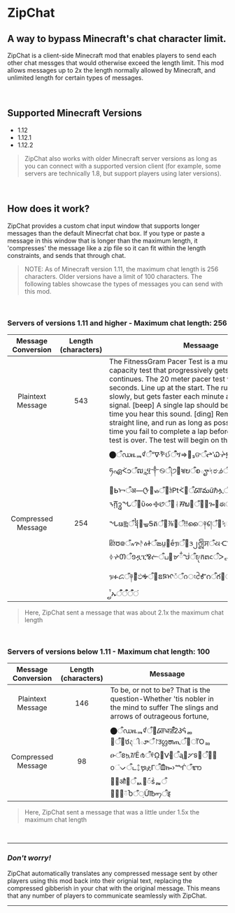 # ZipChat
## A way to bypass Minecraft's chat character limit.
ZipChat is a client-side Minecraft mod that enables players to send each other chat messges that would otherwise exceed the length limit. This mod allows messages up to 2x the length normally allowed by Minecraft, and unlimited length for certain types of messages.

<br/>

## Supported Minecraft Versions
- 1.12
- 1.12.1
- 1.12.2
> ZipChat also works with older Minecraft server versions as long as you can connect with a supported version client (for example, some servers are technically 1.8, but support players using later versions).

<br/>

## How does it work?
ZipChat provides a custom chat input window that supports longer messages than the default Minecrfat chat box. If you type or paste a message in this window that is longer than the maximum length, it 'compresses' the message like a zip file so it can fit within the length constraints, and sends that through chat.
>NOTE: As of Minecraft version 1.11, the maximum chat length is 256 characters. Older versions have a limit of 100 characters. The following tables showcase the types of messages you can send with this mod.

<br/>

### Servers of versions 1.11 and higher - Maximum chat length: 256
| Message Conversion | Length (characters) | Messaage |
| :---: | :---: | --- |
| Plaintext Message | 543 | The FitnessGram Pacer Test is a multistage aerobic capacity test that progressively gets more difficult as it continues. The 20 meter pacer test will begin in 30 seconds. Line up at the start. The running speed starts slowly, but gets faster each minute after you hear this signal. \[beep\] A single lap should be completed each time you hear this sound. \[ding\] Remember to run in a straight line, and run as long as possible. The second time you fail to complete a lap before the sound, your test is over. The test will begin on the word start. |
| Compressed Message | 254 | ⬤ऀഡዜᆿᡏ๋ऀ“ᐍᢪઈऀऀጞ⇒໮₃ଙऀᖠ‵Ꮗᔳ፳ऀ။ཧഏᢵ၁ँឍཱ፶༒࿊ऀ༐੭᪊ቔບऀစౄᛋರᣌऀአᯄᎤ৛಄ँሞᯑ੹ᖯᢇऀअ—ᠿ૵ᏹँ഍ঠ₧ᢵ᳉ऀ᳆మữℏሏऀ੯ჴᓶ⅂ᩜँᙤఘᦃ೽ᇁऀᝂᾒ᷌ᩄᖓऀ౔ὕᨖ࿇છँ஭ᛆᮟພ໦ँ᳎࿻ጐ௄ಈऀ⁛ᖓᨹ⁯༖ँ᧤᳼ᚗᎦតँ਺⅞᷸ᩱ᷊ँ‼ൈ༈᱔།ँ᫠ᛪୂቷ๕ऀ᭐ᥤঠᰗ᪤ँ៷ጕᚫዕᏐँఙṳ᧛ḗᥟऀ᝻ᤋ၂ᩎਸँયᑡᢇႻใऀᐯ୛፣ᗧᙉँᑌ៚ᛄᔱᲗऀ១ዷፒ⅋ᓡऀப෕ᝫྂᖒऀᤎᩩកຕ᱈ऀᐳᇊᾶᳫᢺऀế᭔ᥭፉᝯँ༈᫞᷃ඵᎭऀ᪟ឌཋᡞᮨँᨣংᩲᎹဂऀగ૵ூᎋᴲँ௵ᬈ῏ᩛኡऀऀऀऀऀऀं |

> Here, ZipChat sent a message that was about 2.1x the maximum chat length

<br/>

### Servers of versions below 1.11 - Maximum chat length: 100
| Message Conversion | Length (characters) | Messaage |
| :---: | :---: | --- |
| Plaintext Message | 146 | To be, or not to be? That is the question-Whether 'tis nobler in the mind to suffer The slings and arrows of outrageous fortune, |
| Compressed Message | 98 | ⬤ऀഡዜᆿᡏ๋ऀ፜᳆धॼऀऀᒿᲞᕌᆱ଄ऀ⃇ឋදીూँ↾ॸᦜຫጢऀ᤼ॉὈᇷዑँខኳ᳅Ẽ൪ऀᢞῼ᪟ᐻ઄ऀᶏ૤ፖទ࿴ऀຣ᪲᭵ᜲᨆऀடᛨᭉዸᒥऀᗶᩧኰ›ᙲँᬜ೐፜औ৘ऀᆹ੹ᯯṥᆲऀ୅᝖↍ᰮႦँ਼Ữ℔ᡢऀइ |

> Here, ZipChat sent a message that was a little under 1.5x the maximum chat length

<br/>

---
### *Don't worry!*
ZipChat automatically translates any compressed message sent by other players using this mod back into their orignial text, replacing the compressed gibberish in your chat with the original message. This means that any number of players to communicate seamlessly with ZipChat. 

---

